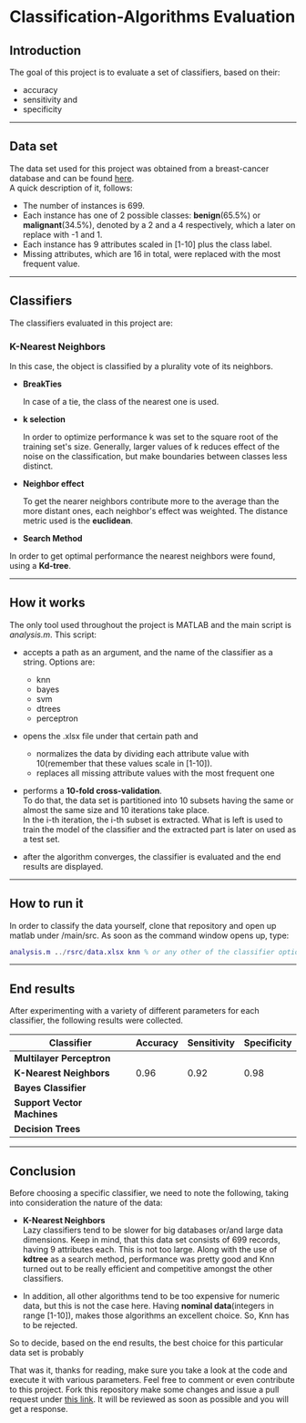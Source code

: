 # Classification-Algorithms Evaluation

## Introduction

The goal of this project is to evaluate a set of classifiers, based on their:

* accuracy
* sensitivity and
* specificity

___

## Data set

The data set used for this project was obtained from a breast-cancer database
and can be found [here](https://archive.ics.uci.edu/ml/datasets/Breast+Cancer+Wisconsin+%28Diagnostic%29).  
A quick description of it, follows:

* The number of instances is 699.
* Each instance has one of 2 possible classes: **benign**(65.5%) or **malignant**(34.5%),
denoted by a 2 and a 4 respectively, which a later on replace with -1 and 1.
* Each instance has 9 attributes scaled in [1-10] plus the class label.
* Missing attributes, which are 16 in total, were replaced with the most frequent value.

___

## Classifiers

The classifiers evaluated in this project are:

### K-Nearest Neighbors

In this case, the object is classified by a plurality vote of its neighbors.

* **BreakTies**

  In case of a tie, the class of the nearest one is used.

* **k selection**

   In order to optimize performance k was set to the square root of the training set's size.
   Generally, larger values of k reduces effect of the noise on the classification,
   but make boundaries between classes less distinct.

* **Neighbor effect**

  To get the nearer neighbors contribute more to the average
  than the more distant ones, each neighbor's effect was weighted.
  The distance metric used is the **euclidean**.

* **Search Method**

In order to get optimal performance the nearest neighbors were found, using a **Kd-tree**.
___

## How it works

The only tool used throughout the project is MATLAB and the main script is *analysis.m*.
This script:

* accepts a path as an argument, and the name of the classifier as a string. Options are:

  * knn
  * bayes
  * svm
  * dtrees
  * perceptron
* opens the .xlsx file under that certain path and
  * normalizes the data by dividing each attribute value with 10(remember that these values scale in [1-10]).
  * replaces all missing attribute values with the most frequent one
* performs a **10-fold cross-validation**.  
To do that, the data set is partitioned into 10 subsets
having the same or almost the same size and 10 iterations take place.  
In the i-th iteration, the i-th subset is
extracted. What is left is used to train the model of the classifier and the extracted part
is later on used as a test set.
* after the algorithm converges, the classifier is evaluated and the end results are displayed.

___

## How to run it

In order to classify the data yourself, clone that repository
and open up matlab under /main/src. As soon as the command window opens up, type:

```matlab
analysis.m ../rsrc/data.xlsx knn % or any other of the classifier options
```

___

## End results

After experimenting with a variety of different parameters for each classifier, the following
results were collected.

| Classifier                  | Accuracy             | Sensitivity          | Specificity          |
|-----------------------------|----------------------|----------------------|----------------------|
| **Multilayer Perceptron**   |                      |                      |                      |
| **K-Nearest Neighbors**     |        0.96          |        0.92          |        0.98          |
| **Bayes Classifier**        |                      |                      |                      |
| **Support Vector Machines** |                      |                      |                      |
| **Decision Trees**          |                      |                      |                      |

___

## Conclusion

Before choosing a specific classifier, we need to note the following,
taking into consideration the nature of the data:

* **K-Nearest Neighbors**  
Lazy classifiers tend to be slower for big databases or/and large data dimensions.
Keep in mind, that this data set consists of 699 records, having 9 attributes each.
This is not too large. Along with the use of **kdtree** as a search method, performance
was pretty good and Knn turned out to be really efficient and competitive amongst the other classifiers.

* In addition, all other algorithms tend to be too
expensive for numeric data, but this is not the case here.
Having **nominal data**(integers in range [1-10]),
makes those algorithms an excellent choice. So, Knn has to be rejected.

So to decide, based on the end results,
the best choice for this particular data set is probably

That was it, thanks for reading, make sure you take a look at the code and execute it with various parameters.
Feel free to comment or even contribute to this project.
Fork this repository make some changes and issue a pull request
under [this link](https://github.com/KostasKoyias/Classification-Algorithms). It will be reviewed
as soon as possible and you will get a response.